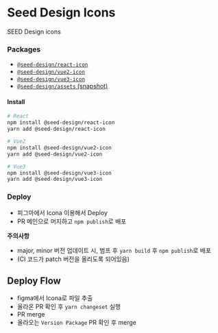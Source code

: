 # Seed Design Icons

SEED Design icons

### Packages

- [`@seed-design/react-icon`](./packages/react/README.md)
- [`@seed-design/vue2-icon`](./packages/vue2/README.md)
- [`@seed-design/vue3-icon`](./packages/vue3/README.md)
- [`@seed-design/assets` (snapshot)](./packages/assets/README.md)

#### Install

```bash
# React
npm install @seed-design/react-icon
yarn add @seed-design/react-icon
```

```bash
# Vue2
npm install @seed-design/vue2-icon
yarn add @seed-design/vue2-icon
```

```bash
# Vue3
npm install @seed-design/vue3-icon
yarn add @seed-design/vue3-icon
```

### Deploy

- 피그마에서 Icona 이용해서 Deploy
- PR 메인으로 머지하고 `npm publish`로 배포

**주의사항**

- major, minor 버전 업데이트 시, 범프 후 `yarn build` 후 `npm publish`로 배포
- (CI 코드가 patch 버전을 올리도록 되어있음)

## Deploy Flow

- figma에서 Icona로 파일 추출
- 올라온 PR 확인 후 `yarn changeset` 실행
- PR merge
- 올라오는 `Version Package` PR 확인 후 merge

